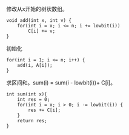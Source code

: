 
修改从x开始的树状数组。
```
void add(int x, int v) {
    for(int i = x; i <= n; i += lowbit(i))
        C[i] += v;
}
```
初始化
```
for(int i = 1; i <= n; i++) {
    add(i, A[i]);
}
```
求区间和。sum(i) = sum(i - lowbit(i))+ C[i]。
```
int sum(int x){
    int res = 0;
    for(int i = x; i > 0; i -= lowbit(i)) {
        res += C[i];
    }
    return res;
}
```
